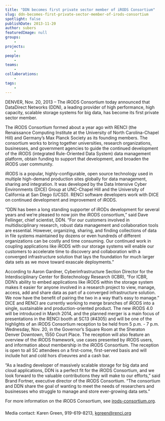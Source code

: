 ```yaml
---
title: "DDN becomes first private sector member of iRODS Consortium"
slug: ddn-becomes-first-private-sector-member-of-irods-consortium
spotlight: false
publishDate: 2013-11-20
author: subers
featuredImage: null
groups:
    - 
projects:
    - 
people:
    - 
teams: 
    - 
collaborations:
    - 
tags:
    - 
---
```

DENVER, Nov. 20, 2013 – The iRODS Consortium today announced that DataDirect Networks (DDN), a leading provider of high performance, high capacity, scalable storage systems for big data, has become its first private sector member.  <!--more-->

The iRODS Consortium formed about a year ago with RENCI (the Renaissance Computing Institute at the University of North Carolina-Chapel Hill) and Germany’s Max Planck Society as its founding members. The consortium works to bring together universities, research organizations, businesses, and government agencies to guide the continued development of the iRODS (integrated Rule-Oriented Data System) data management platform, obtain funding to support that development, and broaden the iRODS user community. 

iRODS is a popular, highly-configurable, open source technology used in multiple high-demand production sites globally for data management, sharing and integration. It was developed by the Data Intensive Cyber Environments (DICE) Group at UNC-Chapel Hill and the University of California at San Diego (UCSD). RENCI software developers work with DICE on continued development and improvement of iRODS.

“DDN has been a long standing supporter of iRODs development for several years and we’re pleased to now join the iRODS consortium,” said Dave Fellinger, chief scientist, DDN. “For our customers involved in multidisciplinary research, robust data management and collaboration tools are essential. However, organizing, sharing, and finding collections of data in file systems maintained by dozens or even hundreds of different organizations can be costly and time consuming. Our continued work in coupling applications like iRODS with our storage systems will enable our customers to accelerate time to discovery and collaboration with a converged infrastructure solution that lays the foundation for much larger data sets as we move toward exascale deployments.”

According to Aaron Gardner, Cyberinfrastructure Section Director for the Interdisciplinary Center for Biotechnology Research (ICBR), “For ICBR, DDN’s ability to embed applications like iRODS within the storage system makes it easier for anyone involved in a research project to view, manage, access, add and share data as part of a converged infrastructure solution. We now have the benefit of pairing the two in a way that’s easy to manage.” DICE and RENCI are currently working to merge branches of iRODS into a single, sustainable and production-oriented product. The new iRODS 4.0 will be introduced in March 2014, and the planned merger is a main focus of presentations in the RENCI booth at SC13 (#4305) and will be one of the highlights of an iRODS Consortium reception to be held from 5 p.m. - 7 p.m. Wednesday, Nov. 20, in the Governor’s Square Room at the Sheraton Denver Downtown, 1550 Court Place. The reception will also feature an overview of the iRODS framework, use cases presented by iRODS users, and information about membership in the iRODS Consortium. The reception is open to all SC attendees on a first-come, first-served basis and will include hot and cold hors d’oeuvres and a cash bar.

“As a leading developer of massively scalable storage for big data and cloud applications, DDN is a perfect fit for the iRODS Consortium, and we look forward to the valuable contributions they will make to our efforts,” said Brand Fortner, executive director of the iRODS Consortium. “The consortium and DDN share the goal of wanting to meet the needs of researchers and businesses who struggle to manage and store ever-growing data sets.”

For more information on the iRODS Consortium, see <a href="http://irods-consortium.org">irods-consortium.org</a>.

###

Media contact: Karen Green, 919-619-8213, <a href="mailto:kgreen@renci.org">kgreen@renci.org</a>
